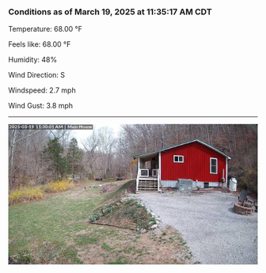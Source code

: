 ### Conditions as of March 19, 2025 at 11:35:17 AM CDT 

Temperature: 68.00 &deg;F

Feels like: 68.00 &deg;F

Humidity: 48%

Wind Direction: S

Windspeed: 2.7 mph

Wind Gust: 3.8 mph

---

<img src="./images/latest.jpeg"/>

